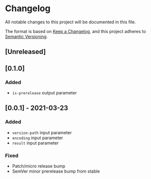# Changelog
All notable changes to this project will be documented in this file.

The format is based on [Keep a Changelog](https://keepachangelog.com/en/1.0.0/),
and this project adheres to [Semantic Versioning](https://semver.org/spec/v2.0.0.html).

## [Unreleased]

## [0.1.0]
### Added
- `is-prerelease` output parameter

## [0.0.1] - 2021-03-23
### Added
- `version-path` input parameter
- `encoding` input parameter
- `result` input parameter

### Fixed
- Patch/micro release bump
- SemVer minor prerelease bump from stable

